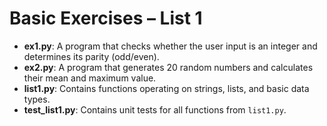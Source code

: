 # Basic Exercises – List 1

- **ex1.py**: A program that checks whether the user input is an integer and determines its parity (odd/even).
- **ex2.py**: A program that generates 20 random numbers and calculates their mean and maximum value.
- **list1.py**: Contains functions operating on strings, lists, and basic data types.
- **test_list1.py**: Contains unit tests for all functions from `list1.py`.
